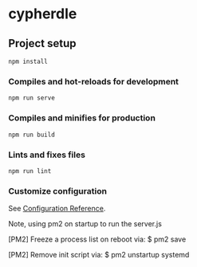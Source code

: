 # cypherdle

## Project setup
```
npm install
```

### Compiles and hot-reloads for development
```
npm run serve
```

### Compiles and minifies for production
```
npm run build
```

### Lints and fixes files
```
npm run lint
```

### Customize configuration
See [Configuration Reference](https://cli.vuejs.org/config/).

Note, using pm2 on startup to run the server.js

[PM2] Freeze a process list on reboot via:
$ pm2 save

[PM2] Remove init script via:
$ pm2 unstartup systemd

